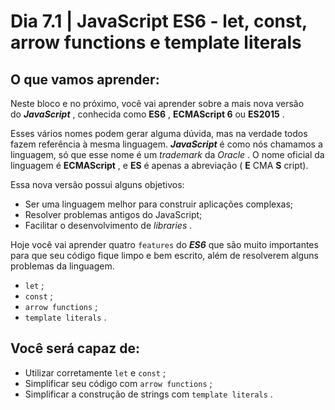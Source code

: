 # Dia 7.1 | JavaScript ES6 - let, const, arrow functions e template literals 

## O que vamos aprender:

Neste bloco e no próximo, você vai aprender sobre a mais nova versão do ***JavaScript*** , conhecida como **ES6** , **ECMAScript 6** ou **ES2015** .

Esses vários nomes podem gerar alguma dúvida, mas na verdade todos fazem referência à mesma linguagem. ***JavaScript*** é como nós chamamos a linguagem, só que esse nome é um *trademark* da *Oracle* . O nome oficial da linguagem é **ECMAScript** , e **ES** é apenas a abreviação ( **E** CMA **S** cript).

Essa nova versão possui alguns objetivos:

- Ser uma linguagem melhor para construir aplicações complexas;
- Resolver problemas antigos do JavaScript;
- Facilitar o desenvolvimento de *libraries* .

Hoje você vai aprender quatro `features` do ***ES6*** que são muito importantes para que seu código fique limpo e bem escrito, além de resolverem alguns problemas da linguagem.

- `let` ;
- `const` ;
- `arrow functions` ;
- `template literals` .

## Você será capaz de:

- Utilizar corretamente `let` e `const` ;
- Simplificar seu código com `arrow functions` ;
- Simplificar a construção de strings com `template literals` .
